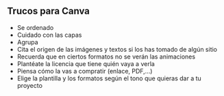## Trucos para Canva

* Se ordenado
* Cuidado con las capas
* Agrupa
* Cita el origen de las imágenes y textos si los has tomado de algún sitio
* Recuerda que en ciertos formatos no se verán las animaciones
* Plantéate la licencia que tiene quién vaya a verla
* Piensa cómo la vas a compratir (enlace, PDF,...)
* Elige la plantilla y los formatos  según el tono que quieras dar a tu proyecto
